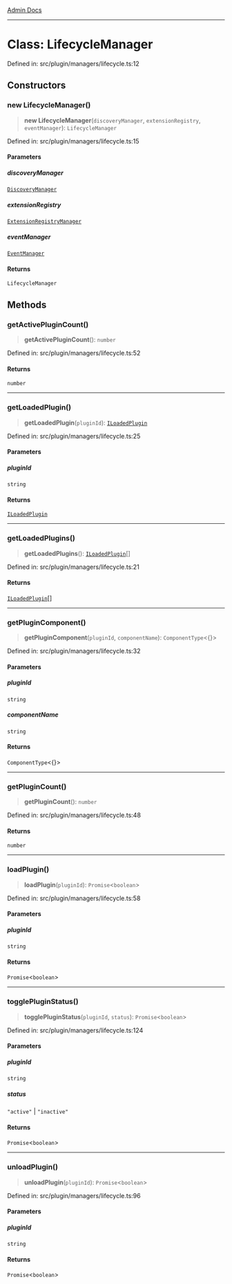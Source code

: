 [Admin Docs](/)

***

# Class: LifecycleManager

Defined in: src/plugin/managers/lifecycle.ts:12

## Constructors

### new LifecycleManager()

> **new LifecycleManager**(`discoveryManager`, `extensionRegistry`, `eventManager`): `LifecycleManager`

Defined in: src/plugin/managers/lifecycle.ts:15

#### Parameters

##### discoveryManager

[`DiscoveryManager`](../../discovery/classes/DiscoveryManager.md)

##### extensionRegistry

[`ExtensionRegistryManager`](../../extension-registry/classes/ExtensionRegistryManager.md)

##### eventManager

[`EventManager`](../../event-manager/classes/EventManager.md)

#### Returns

`LifecycleManager`

## Methods

### getActivePluginCount()

> **getActivePluginCount**(): `number`

Defined in: src/plugin/managers/lifecycle.ts:52

#### Returns

`number`

***

### getLoadedPlugin()

> **getLoadedPlugin**(`pluginId`): [`ILoadedPlugin`](../../../types/interfaces/ILoadedPlugin.md)

Defined in: src/plugin/managers/lifecycle.ts:25

#### Parameters

##### pluginId

`string`

#### Returns

[`ILoadedPlugin`](../../../types/interfaces/ILoadedPlugin.md)

***

### getLoadedPlugins()

> **getLoadedPlugins**(): [`ILoadedPlugin`](../../../types/interfaces/ILoadedPlugin.md)[]

Defined in: src/plugin/managers/lifecycle.ts:21

#### Returns

[`ILoadedPlugin`](../../../types/interfaces/ILoadedPlugin.md)[]

***

### getPluginComponent()

> **getPluginComponent**(`pluginId`, `componentName`): `ComponentType`\<\{\}\>

Defined in: src/plugin/managers/lifecycle.ts:32

#### Parameters

##### pluginId

`string`

##### componentName

`string`

#### Returns

`ComponentType`\<\{\}\>

***

### getPluginCount()

> **getPluginCount**(): `number`

Defined in: src/plugin/managers/lifecycle.ts:48

#### Returns

`number`

***

### loadPlugin()

> **loadPlugin**(`pluginId`): `Promise`\<`boolean`\>

Defined in: src/plugin/managers/lifecycle.ts:58

#### Parameters

##### pluginId

`string`

#### Returns

`Promise`\<`boolean`\>

***

### togglePluginStatus()

> **togglePluginStatus**(`pluginId`, `status`): `Promise`\<`boolean`\>

Defined in: src/plugin/managers/lifecycle.ts:124

#### Parameters

##### pluginId

`string`

##### status

`"active"` | `"inactive"`

#### Returns

`Promise`\<`boolean`\>

***

### unloadPlugin()

> **unloadPlugin**(`pluginId`): `Promise`\<`boolean`\>

Defined in: src/plugin/managers/lifecycle.ts:96

#### Parameters

##### pluginId

`string`

#### Returns

`Promise`\<`boolean`\>
